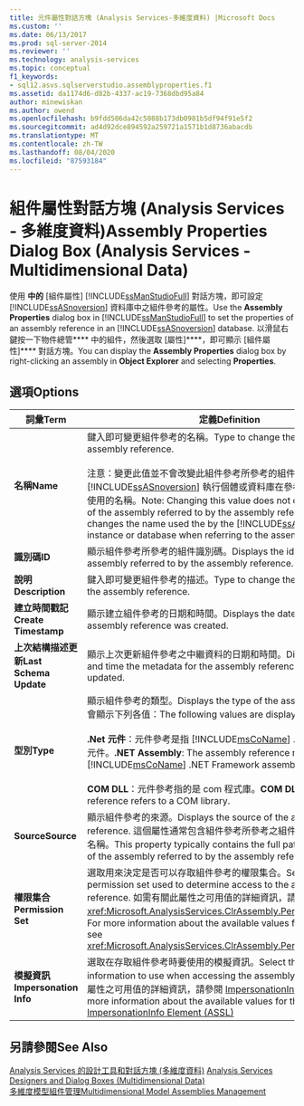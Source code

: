 ```yaml
---
title: 元件屬性對話方塊 (Analysis Services-多維度資料) |Microsoft Docs
ms.custom: ''
ms.date: 06/13/2017
ms.prod: sql-server-2014
ms.reviewer: ''
ms.technology: analysis-services
ms.topic: conceptual
f1_keywords:
- sql12.asvs.sqlserverstudio.assemblyproperties.f1
ms.assetid: da1174d6-d82b-4337-ac19-7368dbd95a84
author: minewiskan
ms.author: owend
ms.openlocfilehash: b9fdd506da42c5088b173db0981b5df94f91e5f2
ms.sourcegitcommit: ad4d92dce894592a259721a1571b1d8736abacdb
ms.translationtype: MT
ms.contentlocale: zh-TW
ms.lasthandoff: 08/04/2020
ms.locfileid: "87593184"
---
```

# <a name="assembly-properties-dialog-box-analysis-services---multidimensional-data"></a><span data-ttu-id="7be0a-102">組件屬性對話方塊 (Analysis Services - 多維度資料)</span><span class="sxs-lookup"><span data-stu-id="7be0a-102">Assembly Properties Dialog Box (Analysis Services - Multidimensional Data)</span></span>
  <span data-ttu-id="7be0a-103">使用 **中的** [組件屬性] [!INCLUDE[ssManStudioFull](../includes/ssmanstudiofull-md.md)] 對話方塊，即可設定 [!INCLUDE[ssASnoversion](../includes/ssasnoversion-md.md)] 資料庫中之組件參考的屬性。</span><span class="sxs-lookup"><span data-stu-id="7be0a-103">Use the **Assembly Properties** dialog box in [!INCLUDE[ssManStudioFull](../includes/ssmanstudiofull-md.md)] to set the properties of an assembly reference in an [!INCLUDE[ssASnoversion](../includes/ssasnoversion-md.md)] database.</span></span> <span data-ttu-id="7be0a-104">以滑鼠右鍵按一下物件總管\*\*\*\* 中的組件，然後選取 [屬性]\*\*\*\*，即可顯示 [組件屬性]\*\*\*\* 對話方塊。</span><span class="sxs-lookup"><span data-stu-id="7be0a-104">You can display the **Assembly Properties** dialog box by right-clicking an assembly in **Object Explorer** and selecting **Properties**.</span></span>  
  
## <a name="options"></a><span data-ttu-id="7be0a-105">選項</span><span class="sxs-lookup"><span data-stu-id="7be0a-105">Options</span></span>  
  
|<span data-ttu-id="7be0a-106">詞彙</span><span class="sxs-lookup"><span data-stu-id="7be0a-106">Term</span></span>|<span data-ttu-id="7be0a-107">定義</span><span class="sxs-lookup"><span data-stu-id="7be0a-107">Definition</span></span>|  
|----------|----------------|  
|<span data-ttu-id="7be0a-108">**名稱**</span><span class="sxs-lookup"><span data-stu-id="7be0a-108">**Name**</span></span>|<span data-ttu-id="7be0a-109">鍵入即可變更組件參考的名稱。</span><span class="sxs-lookup"><span data-stu-id="7be0a-109">Type to change the name of the assembly reference.</span></span><br /><br /> <span data-ttu-id="7be0a-110">注意：變更此值並不會改變此組件參考所參考的組件名稱，但會變更 [!INCLUDE[ssASnoversion](../includes/ssasnoversion-md.md)] 執行個體或資料庫在參考此組件參考時所使用的名稱。</span><span class="sxs-lookup"><span data-stu-id="7be0a-110">Note: Changing this value does not change the name of the assembly referred to by the assembly reference, but instead changes the name used the by the [!INCLUDE[ssASnoversion](../includes/ssasnoversion-md.md)] instance or database when referring to the assembly reference.</span></span>|  
|<span data-ttu-id="7be0a-111">**識別碼**</span><span class="sxs-lookup"><span data-stu-id="7be0a-111">**ID**</span></span>|<span data-ttu-id="7be0a-112">顯示組件參考所參考的組件識別碼。</span><span class="sxs-lookup"><span data-stu-id="7be0a-112">Displays the identifier of the assembly referred to by the assembly reference.</span></span>|  
|<span data-ttu-id="7be0a-113">**說明**</span><span class="sxs-lookup"><span data-stu-id="7be0a-113">**Description**</span></span>|<span data-ttu-id="7be0a-114">鍵入即可變更組件參考的描述。</span><span class="sxs-lookup"><span data-stu-id="7be0a-114">Type to change the description of the assembly reference.</span></span>|  
|<span data-ttu-id="7be0a-115">**建立時間戳記**</span><span class="sxs-lookup"><span data-stu-id="7be0a-115">**Create Timestamp**</span></span>|<span data-ttu-id="7be0a-116">顯示建立組件參考的日期和時間。</span><span class="sxs-lookup"><span data-stu-id="7be0a-116">Displays the date and time the assembly reference was created.</span></span>|  
|<span data-ttu-id="7be0a-117">**上次結構描述更新**</span><span class="sxs-lookup"><span data-stu-id="7be0a-117">**Last Schema Update**</span></span>|<span data-ttu-id="7be0a-118">顯示上次更新組件參考之中繼資料的日期和時間。</span><span class="sxs-lookup"><span data-stu-id="7be0a-118">Displays the date and time the metadata for the assembly reference was last updated.</span></span>|  
|<span data-ttu-id="7be0a-119">**型別**</span><span class="sxs-lookup"><span data-stu-id="7be0a-119">**Type**</span></span>|<span data-ttu-id="7be0a-120">顯示組件參考的類型。</span><span class="sxs-lookup"><span data-stu-id="7be0a-120">Displays the type of the assembly reference.</span></span> <span data-ttu-id="7be0a-121">會顯示下列各值：</span><span class="sxs-lookup"><span data-stu-id="7be0a-121">The following values are displayed:</span></span><br /><br /> <span data-ttu-id="7be0a-122">**.Net 元件**：元件參考是指 [!INCLUDE[msCoName](../includes/msconame-md.md)] .NET Framework 元件。</span><span class="sxs-lookup"><span data-stu-id="7be0a-122">**.NET Assembly**: The assembly reference refers to a [!INCLUDE[msCoName](../includes/msconame-md.md)] .NET Framework assembly.</span></span><br /><br /> <span data-ttu-id="7be0a-123">**COM DLL**：元件參考指的是 com 程式庫。</span><span class="sxs-lookup"><span data-stu-id="7be0a-123">**COM DLL**: The assembly reference refers to a COM library.</span></span>|  
|<span data-ttu-id="7be0a-124">**Source**</span><span class="sxs-lookup"><span data-stu-id="7be0a-124">**Source**</span></span>|<span data-ttu-id="7be0a-125">顯示組件參考的來源。</span><span class="sxs-lookup"><span data-stu-id="7be0a-125">Displays the source of the assembly reference.</span></span> <span data-ttu-id="7be0a-126">這個屬性通常包含組件參考所參考之組件的完整路徑和檔案名稱。</span><span class="sxs-lookup"><span data-stu-id="7be0a-126">This property typically contains the full path and file name of the assembly referred to by the assembly reference.</span></span>|  
|<span data-ttu-id="7be0a-127">**權限集合**</span><span class="sxs-lookup"><span data-stu-id="7be0a-127">**Permission Set**</span></span>|<span data-ttu-id="7be0a-128">選取用來決定是否可以存取組件參考的權限集合。</span><span class="sxs-lookup"><span data-stu-id="7be0a-128">Select the permission set used to determine access to the assembly reference.</span></span> <span data-ttu-id="7be0a-129">如需有關此屬性之可用值的詳細資訊，請參閱 <xref:Microsoft.AnalysisServices.ClrAssembly.PermissionSet%2A>。</span><span class="sxs-lookup"><span data-stu-id="7be0a-129">For more information about the available values for this property, see <xref:Microsoft.AnalysisServices.ClrAssembly.PermissionSet%2A>.</span></span>|  
|<span data-ttu-id="7be0a-130">**模擬資訊**</span><span class="sxs-lookup"><span data-stu-id="7be0a-130">**Impersonation Info**</span></span>|<span data-ttu-id="7be0a-131">選取在存取組件參考時要使用的模擬資訊。</span><span class="sxs-lookup"><span data-stu-id="7be0a-131">Select the impersonation information to use when accessing the assembly reference.</span></span> <span data-ttu-id="7be0a-132">如需此屬性之可用值的詳細資訊，請參閱 [ImpersonationInfo 元素 &#40;ASSL&#41;](https://docs.microsoft.com/bi-reference/assl/properties/impersonationinfo-element-assl)</span><span class="sxs-lookup"><span data-stu-id="7be0a-132">For more information about the available values for this property, see [ImpersonationInfo Element &#40;ASSL&#41;](https://docs.microsoft.com/bi-reference/assl/properties/impersonationinfo-element-assl)</span></span>|  
  
## <a name="see-also"></a><span data-ttu-id="7be0a-133">另請參閱</span><span class="sxs-lookup"><span data-stu-id="7be0a-133">See Also</span></span>  
 <span data-ttu-id="7be0a-134">[Analysis Services 的設計工具和對話方塊 &#40;多維度資料&#41;](analysis-services-designers-and-dialog-boxes-multidimensional-data.md) </span><span class="sxs-lookup"><span data-stu-id="7be0a-134">[Analysis Services Designers and Dialog Boxes &#40;Multidimensional Data&#41;](analysis-services-designers-and-dialog-boxes-multidimensional-data.md) </span></span>  
 [<span data-ttu-id="7be0a-135">多維度模型組件管理</span><span class="sxs-lookup"><span data-stu-id="7be0a-135">Multidimensional Model Assemblies Management</span></span>](multidimensional-models/multidimensional-model-assemblies-management.md)  
  
  
